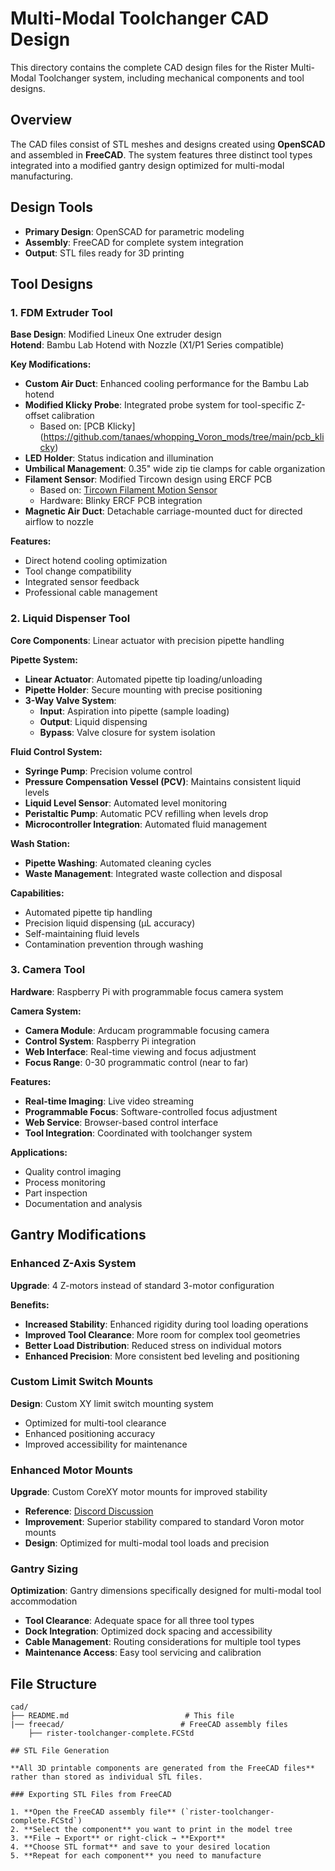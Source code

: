 # Multi-Modal Toolchanger CAD Design

This directory contains the complete CAD design files for the Rister Multi-Modal Toolchanger system, including mechanical components and tool designs.

## Overview

The CAD files consist of STL meshes and designs created using **OpenSCAD** and assembled in **FreeCAD**. The system features three distinct tool types integrated into a modified gantry design optimized for multi-modal manufacturing.

## Design Tools

- **Primary Design**: OpenSCAD for parametric modeling
- **Assembly**: FreeCAD for complete system integration
- **Output**: STL files ready for 3D printing

## Tool Designs

### 1. FDM Extruder Tool

**Base Design**: Modified Lineux One extruder design  
**Hotend**: Bambu Lab Hotend with Nozzle (X1/P1 Series compatible)

**Key Modifications:**
- **Custom Air Duct**: Enhanced cooling performance for the Bambu Lab hotend
- **Modified Klicky Probe**: Integrated probe system for tool-specific Z-offset calibration
  - Based on: [PCB Klicky] (https://github.com/tanaes/whopping_Voron_mods/tree/main/pcb_klicky)
- **LED Holder**: Status indication and illumination
- **Umbilical Management**: 0.35" wide zip tie clamps for cable organization
- **Filament Sensor**: Modified Tircown design using ERCF PCB
  - Based on: [Tircown Filament Motion Sensor](https://github.com/Tircown/VoronFrenchUsers/tree/main/Mod/Filament_motion_sensor)
  - Hardware: Blinky ERCF PCB integration
- **Magnetic Air Duct**: Detachable carriage-mounted duct for directed airflow to nozzle

**Features:**
- Direct hotend cooling optimization
- Tool change compatibility
- Integrated sensor feedback
- Professional cable management

### 2. Liquid Dispenser Tool

**Core Components**: Linear actuator with precision pipette handling

**Pipette System:**
- **Linear Actuator**: Automated pipette tip loading/unloading
- **Pipette Holder**: Secure mounting with precise positioning
- **3-Way Valve System**:
  - **Input**: Aspiration into pipette (sample loading)
  - **Output**: Liquid dispensing
  - **Bypass**: Valve closure for system isolation

**Fluid Control System:**
- **Syringe Pump**: Precision volume control
- **Pressure Compensation Vessel (PCV)**: Maintains consistent liquid levels
- **Liquid Level Sensor**: Automated level monitoring
- **Peristaltic Pump**: Automatic PCV refilling when levels drop
- **Microcontroller Integration**: Automated fluid management

**Wash Station:**
- **Pipette Washing**: Automated cleaning cycles
- **Waste Management**: Integrated waste collection and disposal

**Capabilities:**
- Automated pipette tip handling
- Precision liquid dispensing (μL accuracy)
- Self-maintaining fluid levels
- Contamination prevention through washing

### 3. Camera Tool

**Hardware**: Raspberry Pi with programmable focus camera system

**Camera System:**
- **Camera Module**: Arducam programmable focusing camera
- **Control System**: Raspberry Pi integration
- **Web Interface**: Real-time viewing and focus adjustment
- **Focus Range**: 0-30 programmatic control (near to far)

**Features:**
- **Real-time Imaging**: Live video streaming
- **Programmable Focus**: Software-controlled focus adjustment
- **Web Service**: Browser-based control interface
- **Tool Integration**: Coordinated with toolchanger system

**Applications:**
- Quality control imaging
- Process monitoring
- Part inspection
- Documentation and analysis

## Gantry Modifications

### Enhanced Z-Axis System

**Upgrade**: 4 Z-motors instead of standard 3-motor configuration

**Benefits:**
- **Increased Stability**: Enhanced rigidity during tool loading operations
- **Improved Tool Clearance**: More room for complex tool geometries
- **Better Load Distribution**: Reduced stress on individual motors
- **Enhanced Precision**: More consistent bed leveling and positioning

### Custom Limit Switch Mounts

**Design**: Custom XY limit switch mounting system
- Optimized for multi-tool clearance
- Enhanced positioning accuracy
- Improved accessibility for maintenance

### Enhanced Motor Mounts

**Upgrade**: Custom CoreXY motor mounts for improved stability
- **Reference**: [Discord Discussion](https://discord.com/channels/1226812716514021460/1320071538925637642/1320073292857479281)
- **Improvement**: Superior stability compared to standard Voron motor mounts
- **Design**: Optimized for multi-modal tool loads and precision

### Gantry Sizing

**Optimization**: Gantry dimensions specifically designed for multi-modal tool accommodation
- **Tool Clearance**: Adequate space for all three tool types
- **Dock Integration**: Optimized dock spacing and accessibility
- **Cable Management**: Routing considerations for multiple tool types
- **Maintenance Access**: Easy tool servicing and calibration

## File Structure

```
cad/
├── README.md                          # This file
|── freecad/                          # FreeCAD assembly files
    ├── rister-toolchanger-complete.FCStd

## STL File Generation

**All 3D printable components are generated from the FreeCAD files** rather than stored as individual STL files.

### Exporting STL Files from FreeCAD

1. **Open the FreeCAD assembly file** (`rister-toolchanger-complete.FCStd`)
2. **Select the component** you want to print in the model tree
3. **File → Export** or right-click → **Export**
4. **Choose STL format** and save to your desired location
5. **Repeat for each component** you need to manufacture

